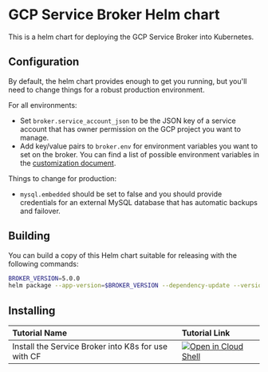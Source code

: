 # GCP Service Broker Helm chart

This is a helm chart for deploying the GCP Service Broker into Kubernetes.

## Configuration

By default, the helm chart provides enough to get you running, but you'll need
to change things for a robust production environment.

For all environments:

* Set `broker.service_account_json` to be the JSON key of a service account that
  has owner permission on the GCP project you want to manage.
* Add key/value pairs to `broker.env` for environment variables you want to set
  on the broker. You can find a list of possible environment variables in the
  [customization document](https://github.com/GoogleCloudPlatform/gcp-service-broker/blob/master/docs/customization.md).

Things to change for production:

* `mysql.embedded` should be set to false and you should provide credentials
  for an external MySQL database that has automatic backups and failover.

## Building

You can build a copy of this Helm chart suitable for releasing with the following commands:

``` .sh
BROKER_VERSION=5.0.0
helm package --app-version=$BROKER_VERSION --dependency-update --version=$BROKER_VERSION .
```

## Installing

| Tutorial Name | Tutorial Link |
|:--------------|:--------------|
| Install the Service Broker into K8s for use with CF | [![Open in Cloud Shell](http://gstatic.com/cloudssh/images/open-btn.svg)](https://console.cloud.google.com/cloudshell/editor?cloudshell_git_repo=https%3A%2F%2Fgithub.com%2FGoogleCloudPlatform%2Fgcp-service-broker&cloudshell_open_in_editor=values.yaml&cloudshell_working_dir=deployments%2Fhelm%2Fgcp-service-broker&cloudshell_tutorial=cf-tutorial.md&cloudshell_git_branch=develop) |
